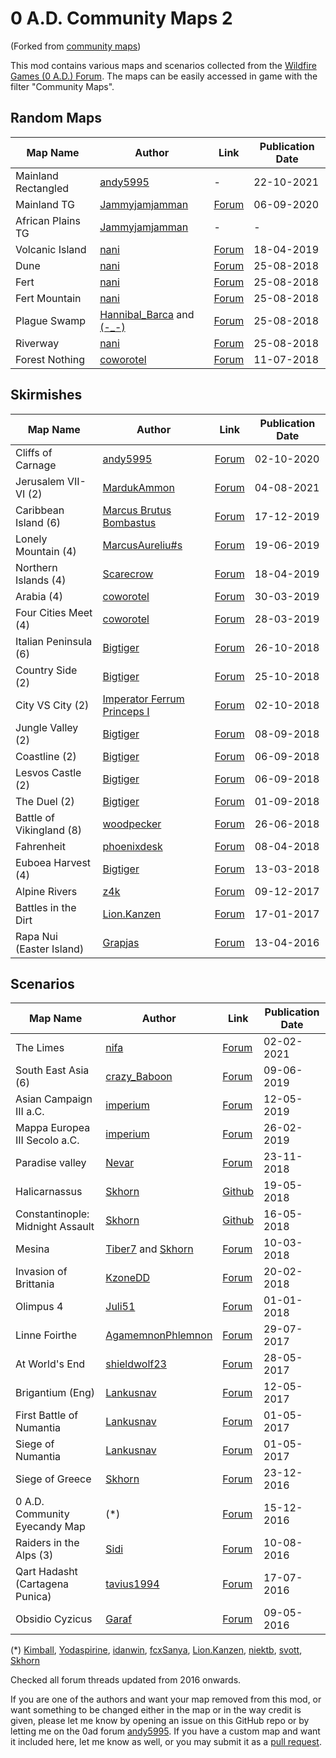 # 0 A.D. Community Maps 2

(Forked from [community maps](https://github.com/cwrtl/community_maps))

This mod contains various maps and scenarios collected from the
[Wildfire Games (0 A.D.) Forum](https://wildfiregames.com/forum/). The
maps can be easily accessed in game with the filter "Community Maps".

## Random Maps

| Map Name | Author | Link | Publication Date |
|----------|--------|------|------------------|
| Mainland Rectangled | [andy5995](https://wildfiregames.com/forum/profile/21632-andy5995/) | - | 22-10-2021 |
| Mainland TG | [Jammyjamjamman](https://wildfiregames.com/forum/profile/33845-jammyjamjamman/) | [Forum](https://wildfiregames.com/forum/topic/28758-mainland-with-teammates-placed-closely-together/) | 06-09-2020 |
| African Plains TG | [Jammyjamjamman](https://wildfiregames.com/forum/profile/33845-jammyjamjamman/) | - | - |
| Volcanic Island | [nani](https://wildfiregames.com/forum/index.php?/profile/27866-nani/) | [Forum](https://wildfiregames.com/forum/index.php?/topic/25695-random-map-volcanic-island/) | 18-04-2019 |
| Dune | [nani](https://wildfiregames.com/forum/index.php?/profile/27866-nani/) | [Forum](https://wildfiregames.com/forum/index.php?/topic/24638-random-map-dune-desert/) | 25-08-2018 |
| Fert | [nani](https://wildfiregames.com/forum/index.php?/profile/27866-nani/) | [Forum](https://wildfiregames.com/forum/index.php?/topic/24621-random-map-fert-king-of-the-hill-variant/) | 25-08-2018 |
| Fert Mountain | [nani](https://wildfiregames.com/forum/index.php?/profile/27866-nani/) | [Forum](https://wildfiregames.com/forum/index.php?/topic/24621-random-map-fert-king-of-the-hill-variant/) | 25-08-2018 |
| Plague Swamp | [Hannibal_Barca](https://wildfiregames.com/forum/index.php?/profile/22024-hannibal_barca/) and [(-_-)](https://wildfiregames.com/forum/index.php?/profile/24952-_/) | [Forum](https://wildfiregames.com/forum/index.php?/topic/24621-random-map-fert-king-of-the-hill-variant/) | 25-08-2018 |
| Riverway | [nani](https://wildfiregames.com/forum/index.php?/profile/27866-nani/) | [Forum](https://wildfiregames.com/forum/index.php?/topic/24782-random-map-riverway/) | 25-08-2018 |
| Forest Nothing | [coworotel](https://wildfiregames.com/forum/index.php?/profile/22499-coworotel/) | [Forum](https://wildfiregames.com/forum/index.php?/topic/24623-forest-nothing-random-map/) | 11-07-2018 |

## Skirmishes

| Map Name | Author | Link | Publication Date |
|----------|--------|------|------------------|
|Cliffs of Carnage|[andy5995](https://wildfiregames.com/forum/profile/21632-andy5995/)|[Forum](https://wildfiregames.com/forum/topic/30590-cliffs-of-carnage-new-4v4-pvp-map/)|02-10-2020|
|Jerusalem VII-VI (2)|[MardukAmmon](https://wildfiregames.com/forum/profile/30634-mardukammon/)|[Forum](https://wildfiregames.com/forum/topic/50599-jerusalem-vii-vi/)|04-08-2021|
|Caribbean Island (6)|[Marcus Brutus Bombastus](https://wildfiregames.com/forum/index.php?/profile/30405-marcus-brutus-bombastus/)|[Forum](https://wildfiregames.com/forum/index.php?/topic/27363-first-try-caribbean-island/)|17-12-2019|
|Lonely Mountain (4)|[MarcusAureliu#s](https://wildfiregames.com/forum/index.php?/profile/28269-marcusaurelius/)|[Forum](https://wildfiregames.com/forum/index.php?/topic/26299-the-lonely-mountain-my-first-try-at-map-design/)|19-06-2019|
| Northern Islands (4) | [Scarecrow](https://wildfiregames.com/forum/index.php?/profile/29189-scarecrow/) | [Forum](https://wildfiregames.com/forum/index.php?/topic/25698-atlas-map-northern-islands-4/) | 18-04-2019 |
| Arabia (4) | [coworotel](https://wildfiregames.com/forum/index.php?/profile/22499-coworotel/) | [Forum](https://wildfiregames.com/forum/index.php?/topic/25570-new-skirmish-map-arabia-4/) | 30-03-2019 |
| Four Cities Meet (4) | [coworotel](https://wildfiregames.com/forum/index.php?/profile/22499-coworotel/) | [Forum](https://wildfiregames.com/forum/index.php?/topic/25560-skirmish-map-four-cities-meet-4/) | 28-03-2019 |
| Italian Peninsula (6) | [Bigtiger](https://wildfiregames.com/forum/index.php?/profile/26958-bigtiger/) | [Forum](https://wildfiregames.com/forum/index.php?/topic/25008-skirmish-map-italian-peninsula-6/) | 26-10-2018 |
| Country Side (2) | [Bigtiger](https://wildfiregames.com/forum/index.php?/profile/26958-bigtiger/) | [Forum](https://wildfiregames.com/forum/index.php?/topic/25003-skirmish-map-country-side-2/) | 25-10-2018 |
| City VS City (2) | [Imperator Ferrum Princeps I](https://wildfiregames.com/forum/index.php?/profile/27583-imperator-ferrum-princeps-i/) | [Forum](https://wildfiregames.com/forum/index.php?/topic/24921-city-vs-city-2/) | 02-10-2018 |
| Jungle Valley (2) | [Bigtiger](https://wildfiregames.com/forum/index.php?/profile/26958-bigtiger/) | [Forum](https://wildfiregames.com/forum/index.php?/topic/24820-skirmish-map-jungle-valley-2/) | 08-09-2018 |
| Coastline (2) | [Bigtiger](https://wildfiregames.com/forum/index.php?/profile/26958-bigtiger/) | [Forum](https://wildfiregames.com/forum/index.php?/topic/24815-skirmish-map-coastline-2/) | 06-09-2018 |
| Lesvos Castle (2) | [Bigtiger](https://wildfiregames.com/forum/index.php?/profile/26958-bigtiger/) | [Forum](https://wildfiregames.com/forum/index.php?/topic/24812-skirmish-map-lesvos-castle-2/) | 06-09-2018 |
| The Duel (2) | [Bigtiger](https://wildfiregames.com/forum/index.php?/profile/26958-bigtiger/) | [Forum](https://wildfiregames.com/forum/index.php?/topic/24800-map-the-duel-2-skirmish-map-1vs1/) | 01-09-2018 |
| Battle of Vikingland (8) | [woodpecker](https://wildfiregames.com/forum/index.php?/profile/27789-woodpecker/) | [Forum](https://wildfiregames.com/forum/index.php?/topic/24531-skrimish-map-battle-of-vikingland-8/) | 26-06-2018 |
| Fahrenheit | [phoenixdesk](https://wildfiregames.com/forum/index.php?/profile/23503-phoenixdesk/) | [Forum](https://wildfiregames.com/forum/index.php?/topic/24164-designing-new-map-need-help/) | 08-04-2018 |
| Euboea Harvest (4) | [Bigtiger](https://wildfiregames.com/forum/index.php?/profile/26958-bigtiger/) | [Forum](https://wildfiregames.com/forum/index.php?/topic/24111-euboea-harvest-4/) | 13-03-2018 |
| Alpine Rivers | [z4k](https://wildfiregames.com/forum/index.php?/profile/24112-z4k/) | [Forum](https://wildfiregames.com/forum/index.php?/topic/22929-sharing-users-map/) | 09-12-2017 |
| Battles in the Dirt | [Lion.Kanzen](https://wildfiregames.com/forum/index.php?/profile/13202-lionkanzen/) | [Forum](https://wildfiregames.com/forum/index.php?/topic/21613-battles-in-the-dirt/) | 17-01-2017 |
| Rapa Nui (Easter Island) | [Grapjas](https://wildfiregames.com/forum/index.php?/profile/21464-grapjas/) | [Forum](https://wildfiregames.com/forum/index.php?/topic/20674-you-guys-want-something-new-do-you-d-new-skirmish-mapupdated-to-v21/) | 13-04-2016 |

## Scenarios

| Map Name | Author | Link | Publication Date |
|----------|--------|------|------------------|
| The Limes | [nifa](https://wildfiregames.com/forum/profile/33088-nifa/) | [Forum](https://wildfiregames.com/forum/topic/36065-new-scenario-map-the-limes/) | 02-02-2021 |
| South East Asia (6)|[crazy_Baboon](https://wildfiregames.com/forum/index.php?/profile/29330-crazy_baboon/)|[Forum](https://wildfiregames.com/forum/index.php?/topic/26199-how-to-contribute-a-new-map/)|09-06-2019|
| Asian Campaign III a.C. | [imperium](https://wildfiregames.com/forum/index.php?/profile/21662-imperium/) | [Forum](https://wildfiregames.com/forum/index.php?/topic/25958-new-map-20-asia/) | 12-05-2019 |
| Mappa Europea III Secolo a.C. | [imperium](https://wildfiregames.com/forum/index.php?/profile/21662-imperium/) | [Forum](https://wildfiregames.com/forum/index.php?/topic/25413-new-map-europe/) | 26-02-2019 |
| Paradise valley | [Nevar](https://wildfiregames.com/forum/index.php?/profile/28458-nevar/) | [Forum](https://wildfiregames.com/forum/index.php?/topic/25087-skirmish-paradise-valley-4/) | 23-11-2018 |
| Halicarnassus | [Skhorn](https://wildfiregames.com/forum/index.php?/profile/16493-skhorn/) | [Github](https://github.com/Skhorn/0AD-map-pack) | 19-05-2018 |
| Constantinople: Midnight Assault | [Skhorn](https://wildfiregames.com/forum/index.php?/profile/16493-skhorn/) | [Github](https://github.com/Skhorn/0AD-map-pack) | 16-05-2018 |
| Mesina | [Tiber7](https://wildfiregames.com/forum/index.php?/profile/21360-tiber7/) and [Skhorn](https://wildfiregames.com/forum/index.php?/profile/16493-skhorn/) | [Forum](https://wildfiregames.com/forum/index.php?/topic/21948-the-first-punic-war-campaign-project/) | 10-03-2018 |
| Invasion of Brittania | [KzoneDD](https://wildfiregames.com/forum/index.php?/profile/27214-kzonedd/) | [Forum](https://wildfiregames.com/forum/index.php?/topic/24023-change-player-setup-map-wip/) | 20-02-2018 |
| Olimpus 4 | [Juli51](https://wildfiregames.com/forum/index.php?/profile/21926-juli51/) | [Forum](https://wildfiregames.com/forum/index.php?/topic/23627-enemy-civ-not-aggressive/) | 01-01-2018 |
| Linne Foirthe | [AgamemnonPhlemnon](https://wildfiregames.com/forum/index.php?/profile/22102-agamemnonphlemnon/) | [Forum](https://wildfiregames.com/forum/index.php?/topic/22679-linne-foirthe-need-help-improving/) | 29-07-2017 |
| At World's End | [shieldwolf23](https://wildfiregames.com/forum/index.php?/profile/16160-shieldwolf23/) | [Forum](https://wildfiregames.com/forum/index.php?/topic/18884-map-working-title-conquest-and-empire/) | 28-05-2017 |
| Brigantium (Eng) | [Lankusnav](https://wildfiregames.com/forum/index.php?/profile/22485-lankusnav/) | [Forum](https://wildfiregames.com/forum/index.php?/topic/22259-brigantium/) | 12-05-2017 |
| First Battle of Numantia | [Lankusnav](https://wildfiregames.com/forum/index.php?/profile/22485-lankusnav/) | [Forum](https://wildfiregames.com/forum/index.php?/topic/22255-numantia-scenarios/) | 01-05-2017 |
| Siege of Numantia | [Lankusnav](https://wildfiregames.com/forum/index.php?/profile/22485-lankusnav/) | [Forum](https://wildfiregames.com/forum/index.php?/topic/22255-numantia-scenarios/) | 01-05-2017 |
| Siege of Greece | [Skhorn](https://wildfiregames.com/forum/index.php?/profile/16493-skhorn/) | [Forum](https://wildfiregames.com/forum/index.php?/topic/21503-scenario-siege-of-greece/) | 23-12-2016 |
| 0 A.D. Community Eyecandy Map | (\*) | [Forum](https://wildfiregames.com/forum/index.php?/topic/16913-the-great-community-map-10/) | 15-12-2016 |
| Raiders in the Alps (3) | [Sidi](https://wildfiregames.com/forum/index.php?/profile/21697-sidi/) | [Forum](https://wildfiregames.com/forum/index.php?/topic/21030-scenario-a-roman-invasion-in-the-alps/) | 10-08-2016 |
| Qart Hadasht (Cartagena Punica) | [tavius1994](https://wildfiregames.com/forum/index.php?/profile/21651-tavius1994/) | [Forum](https://wildfiregames.com/forum/index.php?/topic/20976-new-map-qart-hadast-punic-carthagonova/) | 17-07-2016 |
| Obsidio Cyzicus | [Garaf](https://wildfiregames.com/forum/index.php?/profile/21410-garaf/) | [Forum](https://wildfiregames.com/forum/index.php?/topic/20741-scenario-obsidio-cyzicus/) | 09-05-2016 |

(\*) [Kimball](https://wildfiregames.com/forum/index.php?/profile/2104-kimball/), [Yodaspirine](https://wildfiregames.com/forum/index.php?/profile/9973-yodaspirine/), [idanwin](https://wildfiregames.com/forum/index.php?/profile/4287-idanwin/), [fcxSanya](https://wildfiregames.com/forum/index.php?/profile/9635-fcxsanya/), [Lion.Kanzen](https://wildfiregames.com/forum/index.php?/profile/13202-lionkanzen/), [niektb](https://wildfiregames.com/forum/index.php?/profile/15513-niektb/), [svott](https://wildfiregames.com/forum/index.php?/profile/21134-svott/), [Skhorn](https://wildfiregames.com/forum/index.php?/profile/16493-skhorn/)

Checked all forum threads updated from 2016 onwards.

If you are one of the authors and want your map removed from this mod,
or want something to be changed either in the map or in the way credit
is given, please let me know by opening an issue on this GitHub repo or
by letting me on the 0ad forum
[andy5995](https://wildfiregames.com/forum/profile/21632-andy5995/). If
you have a custom map and want it included here, let me know as well,
or you may submit it as a [pull
request](https://guides.github.com/introduction/flow/).

